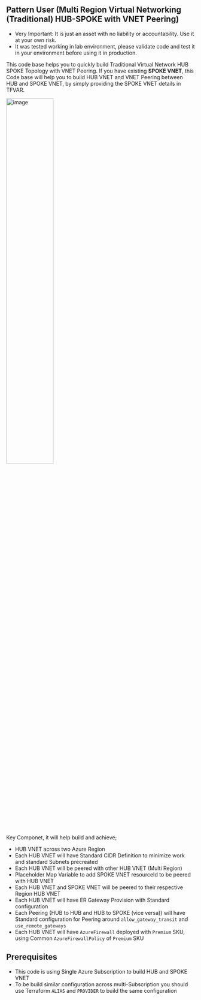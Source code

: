 ## Pattern User (Multi Region Virtual Networking (Traditional) HUB-SPOKE with VNET Peering)  

- Very Important: It is just an asset with no liability or accountability. Use it at your own risk. 
- It was tested working in lab environment, please validate code and test it in your environment before using it in production. 

This code base helps you to quickly build Traditional Virtual Network HUB SPOKE Topology with VNET Peering. 
If you have existing **SPOKE VNET**, this Code base will help you to build HUB VNET and VNET Peering between HUB and SPOKE VNET, by simply providing the SPOKE VNET details in TFVAR.

<img src="https://user-images.githubusercontent.com/7689697/229443858-1a054e82-8c2a-4a52-8e71-2cb8bf435244.png" alt="image" width="50%" height="50%">


Key Componet, it will help build and achieve;
- HUB VNET across two Azure Region
- Each HUB VNET will have Standard CIDR Definition to minimize work and standard Subnets precreated
- Each HUB VNET will be peered with other HUB VNET (Multi Region)
- Placeholder Map Variable to add SPOKE VNET resourceId to be peered with HUB VNET
- Each HUB VNET and SPOKE VNET will be peered to their respective Region HUB VNET
- Each HUB VNET will have ER Gateway Provision with Standard configuration
- Each Peering (HUB to HUB and HUB to SPOKE (vice versa)) will have Standard configuration for Peering around `allow_gateway_transit` and `use_remote_gateways`
- Each HUB VNET will have `AzureFirewall` deployed with `Premium` SKU, using Common `AzureFirewallPolicy` of `Premium` SKU

## Prerequisites
- This code is using Single Azure Subscription to build HUB and SPOKE VNET
- To be build similar configuration across multi-Subscription you should use Terraform `ALIAS` and `PROVIDER` to build the same configuration
